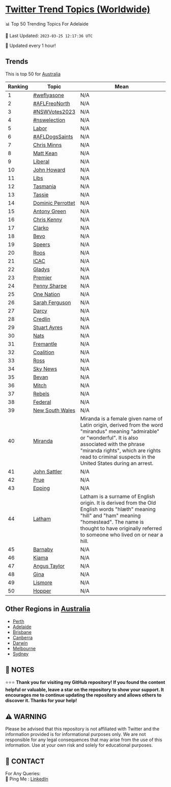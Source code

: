 [Twitter Trend Topics (Worldwide)](https://github.com/ErcinDedeoglu/Twitter-Trend-Topics)
==========


📊 Top 50 Trending Topics For Adelaide

📆 Last Updated: `2023-03-25 12:17:36 UTC`

🔧 Updated every 1 hour!


## Trends

This is top 50 for [Australia](</Australia>)

| Ranking | Topic | Mean |
| ------- | ------------ | ------------ |
| 1 | [#weflyasone](http://twitter.com/search?q=%23weflyasone) | N/A |
| 2 | [#AFLFreoNorth](http://twitter.com/search?q=%23AFLFreoNorth) | N/A |
| 3 | [#NSWVotes2023](http://twitter.com/search?q=%23NSWVotes2023) | N/A |
| 4 | [#nswelection](http://twitter.com/search?q=%23nswelection) | N/A |
| 5 | [Labor](http://twitter.com/search?q=Labor) | N/A |
| 6 | [#AFLDogsSaints](http://twitter.com/search?q=%23AFLDogsSaints) | N/A |
| 7 | [Chris Minns](http://twitter.com/search?q=Chris+Minns) | N/A |
| 8 | [Matt Kean](http://twitter.com/search?q=Matt+Kean) | N/A |
| 9 | [Liberal](http://twitter.com/search?q=Liberal) | N/A |
| 10 | [John Howard](http://twitter.com/search?q=John+Howard) | N/A |
| 11 | [Libs](http://twitter.com/search?q=Libs) | N/A |
| 12 | [Tasmania](http://twitter.com/search?q=Tasmania) | N/A |
| 13 | [Tassie](http://twitter.com/search?q=Tassie) | N/A |
| 14 | [Dominic Perrottet](http://twitter.com/search?q=Dominic+Perrottet) | N/A |
| 15 | [Antony Green](http://twitter.com/search?q=Antony+Green) | N/A |
| 16 | [Chris Kenny](http://twitter.com/search?q=Chris+Kenny) | N/A |
| 17 | [Clarko](http://twitter.com/search?q=Clarko) | N/A |
| 18 | [Bevo](http://twitter.com/search?q=Bevo) | N/A |
| 19 | [Speers](http://twitter.com/search?q=Speers) | N/A |
| 20 | [Roos](http://twitter.com/search?q=Roos) | N/A |
| 21 | [ICAC](http://twitter.com/search?q=ICAC) | N/A |
| 22 | [Gladys](http://twitter.com/search?q=Gladys) | N/A |
| 23 | [Premier](http://twitter.com/search?q=Premier) | N/A |
| 24 | [Penny Sharpe](http://twitter.com/search?q=Penny+Sharpe) | N/A |
| 25 | [One Nation](http://twitter.com/search?q=One+Nation) | N/A |
| 26 | [Sarah Ferguson](http://twitter.com/search?q=Sarah+Ferguson) | N/A |
| 27 | [Darcy](http://twitter.com/search?q=Darcy) | N/A |
| 28 | [Credlin](http://twitter.com/search?q=Credlin) | N/A |
| 29 | [Stuart Ayres](http://twitter.com/search?q=Stuart+Ayres) | N/A |
| 30 | [Nats](http://twitter.com/search?q=Nats) | N/A |
| 31 | [Fremantle](http://twitter.com/search?q=Fremantle) | N/A |
| 32 | [Coalition](http://twitter.com/search?q=Coalition) | N/A |
| 33 | [Ross](http://twitter.com/search?q=Ross) | N/A |
| 34 | [Sky News](http://twitter.com/search?q=Sky+News) | N/A |
| 35 | [Bevan](http://twitter.com/search?q=Bevan) | N/A |
| 36 | [Mitch](http://twitter.com/search?q=Mitch) | N/A |
| 37 | [Rebels](http://twitter.com/search?q=Rebels) | N/A |
| 38 | [Federal](http://twitter.com/search?q=Federal) | N/A |
| 39 | [New South Wales](http://twitter.com/search?q=New+South+Wales) | N/A |
| 40 | [Miranda](http://twitter.com/search?q=Miranda) | Miranda is a female given name of Latin origin, derived from the word "mirandus" meaning "admirable" or "wonderful". It is also associated with the phrase "miranda rights", which are rights read to criminal suspects in the United States during an arrest. |
| 41 | [John Sattler](http://twitter.com/search?q=John+Sattler) | N/A |
| 42 | [Prue](http://twitter.com/search?q=Prue) | N/A |
| 43 | [Epping](http://twitter.com/search?q=Epping) | N/A |
| 44 | [Latham](http://twitter.com/search?q=Latham) | Latham is a surname of English origin. It is derived from the Old English words "hlæth" meaning "hill" and "ham" meaning "homestead". The name is thought to have originally referred to someone who lived on or near a hill. |
| 45 | [Barnaby](http://twitter.com/search?q=Barnaby) | N/A |
| 46 | [Kiama](http://twitter.com/search?q=Kiama) | N/A |
| 47 | [Angus Taylor](http://twitter.com/search?q=Angus+Taylor) | N/A |
| 48 | [Gina](http://twitter.com/search?q=Gina) | N/A |
| 49 | [Lismore](http://twitter.com/search?q=Lismore) | N/A |
| 50 | [Hopper](http://twitter.com/search?q=Hopper) | N/A |



## Other Regions in [Australia](</Australia>)

* [Perth](</Australia/Perth.md>)
* [Adelaide](</Australia/Adelaide.md>)
* [Brisbane](</Australia/Brisbane.md>)
* [Canberra](</Australia/Canberra.md>)
* [Darwin](</Australia/Darwin.md>)
* [Melbourne](</Australia/Melbourne.md>)
* [Sydney](</Australia/Sydney.md>)



## 📝 NOTES

⭐⭐⭐ **Thank you for visiting my GitHub repository! If you found the content helpful or valuable, leave a star on the repository to show your support. It encourages me to continue updating the repository and allows others to discover it. Thanks for your help!**


## ⚠️ WARNING

Please be advised that this repository is not affiliated with Twitter and the information provided is for informational purposes only. We are not responsible for any legal consequences that may arise from the use of this information. Use at your own risk and solely for educational purposes.


## 📨 CONTACT

 For Any Queries:  
            🏓 Ping Me : [LinkedIn](https://www.linkedin.com/in/ercindedeoglu/)
